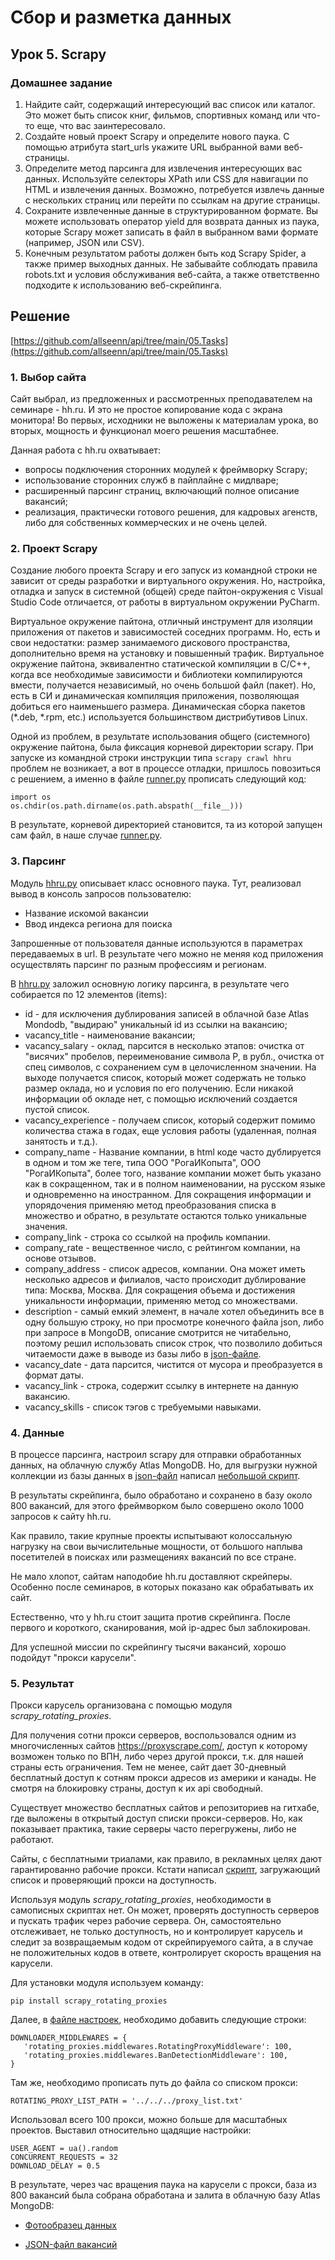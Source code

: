 # Сбор и разметка данных

## Урок 5. Scrapy

### Домашнее задание

1. Найдите сайт, содержащий интересующий вас список или каталог. Это может быть список книг, фильмов, спортивных команд или что-то еще, что вас заинтересовало.
2. Создайте новый проект Scrapy и определите нового паука. С помощью атрибута start_urls укажите URL выбранной вами веб-страницы.
3. Определите метод парсинга для извлечения интересующих вас данных. Используйте селекторы XPath или CSS для навигации по HTML и извлечения данных. Возможно, потребуется извлечь данные с нескольких страниц или перейти по ссылкам на другие страницы.
4. Сохраните извлеченные данные в структурированном формате. Вы можете использовать оператор yield для возврата данных из паука, которые Scrapy может записать в файл в выбранном вами формате (например, JSON или CSV).
5. Конечным результатом работы должен быть код Scrapy Spider, а также пример выходных данных. Не забывайте соблюдать правила robots.txt и условия обслуживания веб-сайта, а также ответственно подходите к использованию веб-скрейпинга.

## Решение

[https://github.com/allseenn/api/tree/main/05.Tasks](https://github.com/allseenn/api/tree/main/05.Tasks)

### 1. Выбор сайта

Сайт выбрал, из предложенных и рассмотренных преподавателем на семинаре - hh.ru. И это не простое копирование кода с экрана монитора! Во первых, исходники не выложены к материалам урока, во вторых, мощность и функционал моего решения масштабнее.

Данная работа с hh.ru охватывает:

- вопросы подключения сторонних модулей к фреймворку Scrapy;
- использование сторонних служб в пайплайне с мидлваре;
- расширенный парсинг страниц, включающий полное описание вакансий;
- реализация, практически готового решения, для кадровых агенств, либо для собственных коммерческих и не очень целей.

### 2. Проект Scrapy

Создание любого проекта Scrapy и его запуск из командной строки не зависит от среды разработки и виртуального окружения. Но, настройка, отладка и запуск в системной (общей) среде пайтон-окружения с Visual Studio Code отличается, от работы в виртуальном окружении PyCharm.

Виртуальное окружение пайтона, отличный инструмент для изоляции приложения от пакетов и зависимостей соседних программ. Но, есть и свои недостатки: размер занимаемого дискового пространства, дополнительно время на установку и повышенный трафик. Виртуальное окружение пайтона, эквивалентно статической компиляции в С/C++, когда все необходимые зависимости и библиотеки компилируются вмести, получается независимый, но очень большой файл (пакет). Но, есть в СИ и динамическая компиляция приложения, позволяющая добиться его наименьшего размера. Динамическая сборка пакетов (*.deb, *.rpm, etc.) используется большинством дистрибутивов Linux.

Одной из проблем, в результате использования общего (системного) окружение пайтона, была фиксация корневой директории scrapy. При запуске из командной строки инструкции типа ```scrapy crawl hhru``` проблем не возникает, а вот в процессе отладки, пришлось повозиться с решением, а именно в файле [runner.py](https://github.com/allseenn/api/blob/main/05.Tasks/runner.py) прописать следующий код:

```
import os
os.chdir(os.path.dirname(os.path.abspath(__file__)))
```

В результате, корневой директорией становится, та из которой запущен сам файл, в наше случае [runner.py](https://github.com/allseenn/api/blob/main/05.Tasks/runner.py).

### 3. Парсинг 

Модуль [hhru.py](https://github.com/allseenn/api/blob/main/05.Tasks/jobparser/spiders/hhru.py) описывает класс основного паука. Тут, реализовал вывод в консоль запросов пользователю:

- Название искомой вакансии
- Ввод индекса региона для поиска

Запрошенные от пользователя данные используются в параметрах передаваемых в url. В результате чего можно не меняя код приложения осуществлять парсинг по разным профессиям и регионам.

В [hhru.py](https://github.com/allseenn/api/blob/main/05.Tasks/jobparser/spiders/hhru.py) заложил основную логику парсинга, в результате чего собирается по 12 элементов (items):

- id - для исключения дублирования записей в облачной базе Atlas Mondodb, "выдираю" уникальный id из ссылки на вакансию;
- vacancy_title - наименование вакансии;
- vacancy_salary - оклад, парсится в несколько этапов: очистка от "висячих" пробелов, переименование символа Р, в рубл., очистка от спец символов, с сохранением сум в целочисленном значении. На выходе получается список, который может содержать не только размер оклада, но и условия по его получению. Если никакой информации об окладе нет, с помощью исключений создается пустой список. 
- vacancy_experience - получаем список, который содержит помимо количества стажа в годах, еще условия работы (удаленная, полная занятость и т.д.).
- company_name - Название компании, в html коде часто дублируется в одном и том же теге, типа ООО "РогаИКопыта", ООО "РогаИКопыта", более того, название компании может быть указано как в сокращенном, так и в полном наименовании, на русском языке и одновременно на иностранном. Для сокращения информации и упорядочения применяю метод преобразования списка в множество и обратно, в результате остаются только уникальные значения.
- company_link - строка со ссылкой на профиль компании.
- company_rate - вещественное число, с рейтингом компании, на основе отзывов.
- company_address - список адресов, компании. Она может иметь несколько адресов и филиалов, часто происходит дублирование типа: Москва, Москва. Для сокращения объема и достижения уникальности информации, применяю метод со множествами.
- description - самый емкий элемент, в начале хотел объединить все в одну большую строку, но при просмотре конечного файла json, либо при запросе в MongoDB, описание смотрится не читабельно, поэтому решил использовать список строк, что позволило добиться читаемости даже в выводе из базы либо в [json-файле](https://github.com/allseenn/api/blob/main/05.Tasks/pics/01.png).
- vacancy_date - дата парсится, чистится от мусора и преобразуется в формат даты.
- vacancy_link - строка, содержит ссылку в интернете на данную вакансию.
- vacancy_skills - список тэгов с требуемыми навыками.

### 4. Данные

В процессе парсинга, настроил scrapy для отправки обработанных данных, на облачную службу Atlas MongoDB. Но, для выгрузки нужной коллекции из базы данных в [json-файл](https://raw.githubusercontent.com/allseenn/api/main/05.Tasks/hhru.json) написал [небольшой скрипт](https://github.com/allseenn/api/blob/main/05.Tasks/download.py).

В результаты скрейпинга, было обработано и сохранено в базу около 800 вакансий, для этого фреймворком было совершено около 1000 запросов к сайту hh.ru. 

Как правило, такие крупные проекты испытывают колоссальную нагрузку на свои вычислительные мощности, от большого наплыва посетителей в поисках или размещениях вакансий по все стране. 

Не мало хлопот, сайтам наподобие hh.ru доставляют скрейперы. Особенно после семинаров, в которых показано как обрабатывать их сайт.

Естественно, что у hh.ru стоит защита против скрейпинга. После первого и короткого, сканирования, мой ip-адрес был заблокирован. 

Для успешной миссии по скрейпингу тысячи вакансий, хорошо подойдут "прокси карусели".

### 5. Результат

Прокси карусель организована с помощью модуля *scrapy_rotating_proxies*.

Для получения сотни прокси серверов, воспользовался одним из многочисленных сайтов https://proxyscrape.com/, доступ к которому возможен только по ВПН, либо через другой прокси, т.к. для нашей страны есть ограничения. Тем не менее, сайт дает 30-дневный бесплатный доступ к сотням прокси адресов из америки и канады. Не смотря на блокировку страны, доступ к их api свободный.

Существует множество бесплатных сайтов и репозиториев на гитхабе, где выложены в открытый доступ списки прокси-серверов. Но, как показывает практика, такие серверы часто перегружены, либо не работают.

Сайты, с бесплатными триалами, как правило, в рекламных целях дают гарантированно рабочие прокси. Кстати написал [скрипт](https://github.com/allseenn/api/blob/main/05.Lecture/proxy.py), загружающий список и проверяющий прокси на доступность.

Используя модуль *scrapy_rotating_proxies*, необходимости в самописных скриптах нет. Он может, проверять доступность серверов и пускать трафик через рабочие сервера. Он, самостоятельно отслеживает, не только доступность, но и контролирует карусель и следит за возвращаемым кодом от скрейпируемого сайта, а в случае не положительных кодов в ответе, контролирует скорость вращения на карусели.

Для установки модуля используем команду:

```pip install scrapy_rotating_proxies```

Далее, в [файле настроек](https://github.com/allseenn/api/blob/main/05.Tasks/jobparser/pipelines.py), необходимо добавить следующие строки:

```
DOWNLOADER_MIDDLEWARES = {
   'rotating_proxies.middlewares.RotatingProxyMiddleware': 100,
   'rotating_proxies.middlewares.BanDetectionMiddleware': 100,
}
```

Там же, необходимо прописать путь до файла со списком прокси:

```
ROTATING_PROXY_LIST_PATH = '../../../proxy_list.txt'
```

Использовал всего 100 прокси, можно больше для масштабных проектов. Выставил относительно щадящие настройки:

```
USER_AGENT = ua().random
CONCURRENT_REQUESTS = 32
DOWNLOAD_DELAY = 0.5
```

В результате, через час вращения паука на карусели с прокси, база из 800 вакансий была собрана обработана и залита в облачную базу Atlas MongoDB:

- [Фотообразец данных](https://github.com/allseenn/api/blob/main/05.Tasks/pics/01.png)

- [JSON-файл вакансий](https://github.com/allseenn/api/blob/main/05.Tasks/hhru.json)